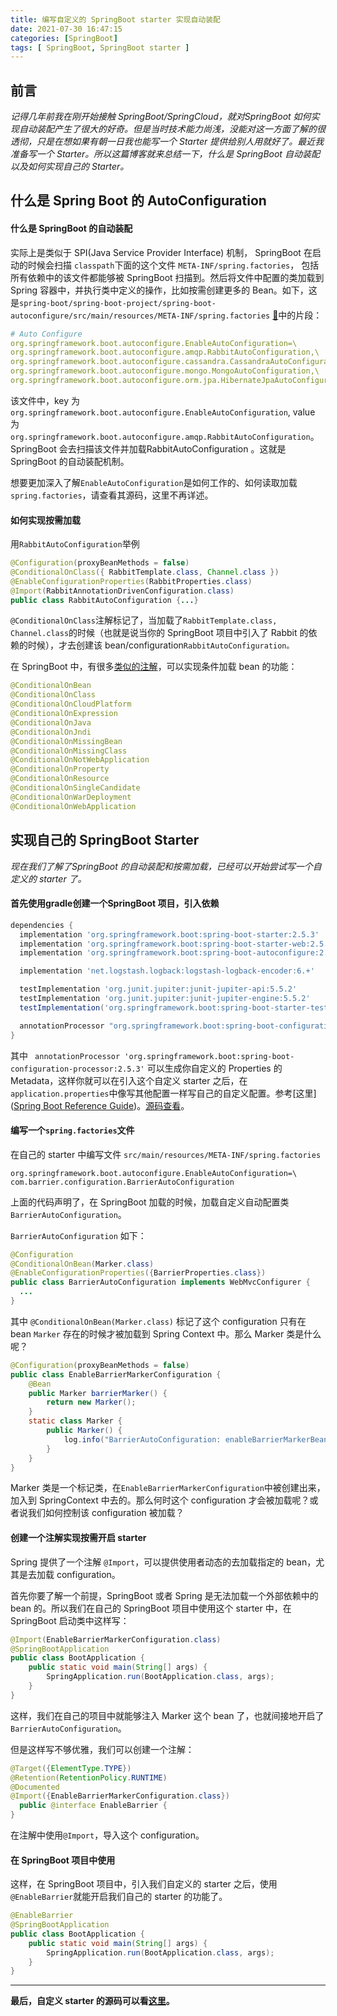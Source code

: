 ```yaml
---
title: 编写自定义的 SpringBoot starter 实现自动装配
date: 2021-07-30 16:47:15
categories: [SpringBoot]
tags: [ SpringBoot, SpringBoot starter ]
---
```


## 前言

_记得几年前我在刚开始接触 SpringBoot/SpringCloud，就对SpringBoot 如何实现自动装配产生了很大的好奇。但是当时技术能力尚浅，没能对这一方面了解的很透彻，只是在想如果有朝一日我也能写一个 Starter 提供给别人用就好了。最近我准备写一个 Starter。所以这篇博客就来总结一下，什么是 SpringBoot 自动装配以及如何实现自己的 Starter。_

<!--more-->

## 什么是 **Spring Boot 的 AutoConfiguration**

#### 什么是 SpringBoot 的自动装配

实际上是类似于 SPI(Java Service Provider Interface) 机制， SpringBoot 在启动的时候会扫描 `classpath`下面的这个文件 `META-INF/spring.factories`， 包括所有依赖中的该文件都能够被 SpringBoot 扫描到。然后将文件中配置的类加载到 Spring 容器中，并执行类中定义的操作，比如按需创建更多的 Bean。如下，这是`spring-boot/spring-boot-project/spring-boot-autoconfigure/src/main/resources/META-INF/spring.factories` [🔗](https://github.com/spring-projects/spring-boot/blob/main/spring-boot-project/spring-boot-autoconfigure/src/main/resources/META-INF/spring.factories#L25)中的片段：

```yml
# Auto Configure
org.springframework.boot.autoconfigure.EnableAutoConfiguration=\
org.springframework.boot.autoconfigure.amqp.RabbitAutoConfiguration,\
org.springframework.boot.autoconfigure.cassandra.CassandraAutoConfiguration,\
org.springframework.boot.autoconfigure.mongo.MongoAutoConfiguration,\
org.springframework.boot.autoconfigure.orm.jpa.HibernateJpaAutoConfiguration
```

该文件中，key 为`org.springframework.boot.autoconfigure.EnableAutoConfiguration`, value 为`org.springframework.boot.autoconfigure.amqp.RabbitAutoConfiguration`。 SpringBoot 会去扫描该文件并加载RabbitAutoConfiguration 。这就是 SpringBoot 的自动装配机制。

想要更加深入了解`EnableAutoConfiguration`是如何工作的、如何读取加载`spring.factories`，请查看其源码，这里不再详述。

#### 如何实现按需加载

用`RabbitAutoConfiguration`举例

```java
@Configuration(proxyBeanMethods = false)
@ConditionalOnClass({ RabbitTemplate.class, Channel.class })
@EnableConfigurationProperties(RabbitProperties.class)
@Import(RabbitAnnotationDrivenConfiguration.class)
public class RabbitAutoConfiguration {...}
```

`@ConditionalOnClass`注解标记了，当加载了`RabbitTemplate.class, Channel.class`的时候（也就是说当你的 SpringBoot 项目中引入了 Rabbit 的依赖的时候），才去创建该 bean/configuration`RabbitAutoConfiguration。`

在 SpringBoot 中，有很多[类似的注解](https://github.com/spring-projects/spring-boot/tree/main/spring-boot-project/spring-boot-autoconfigure/src/main/java/org/springframework/boot/autoconfigure/condition)，可以实现条件加载 bean 的功能：

```java
@ConditionalOnBean
@ConditionalOnClass
@ConditionalOnCloudPlatform
@ConditionalOnExpression
@ConditionalOnJava
@ConditionalOnJndi
@ConditionalOnMissingBean
@ConditionalOnMissingClass
@ConditionalOnNotWebApplication
@ConditionalOnProperty
@ConditionalOnResource
@ConditionalOnSingleCandidate
@ConditionalOnWarDeployment
@ConditionalOnWebApplication
```

## 实现自己的 SpringBoot Starter

_现在我们了解了SpringBoot 的自动装配和按需加载，已经可以开始尝试写一个自定义的 starter 了。_

#### 首先使用gradle创建一个SpringBoot 项目，引入依赖

```groovy
dependencies {
  implementation 'org.springframework.boot:spring-boot-starter:2.5.3'
  implementation 'org.springframework.boot:spring-boot-starter-web:2.5.3'
  implementation 'org.springframework.boot:spring-boot-autoconfigure:2.5.3'

  implementation 'net.logstash.logback:logstash-logback-encoder:6.+'

  testImplementation 'org.junit.jupiter:junit-jupiter-api:5.5.2'
  testImplementation 'org.junit.jupiter:junit-jupiter-engine:5.5.2'
  testImplementation('org.springframework.boot:spring-boot-starter-test:2.5.3')

  annotationProcessor "org.springframework.boot:spring-boot-configuration-processor:2.5.3"
}
```

其中 ` annotationProcessor 'org.springframework.boot:spring-boot-configuration-processor:2.5.3'` 可以生成你自定义的 Properties 的 Metadata，这样你就可以在引入这个自定义 starter 之后，在`application.properties`中像写其他配置一样写自己的自定义配置。参考[这里]([Spring Boot Reference Guide](https://docs.spring.io/spring-boot/docs/2.1.1.RELEASE/reference/htmlsingle/#configuration-metadata-annotation-processor))。[源码查看](https://github.com/Fatezhang/Barrier/blob/master/build.gradle)。

#### 编写一个`spring.factories`文件

在自己的 starter 中编写文件 `src/main/resources/META-INF/spring.factories`

```properties
org.springframework.boot.autoconfigure.EnableAutoConfiguration=\
com.barrier.configuration.BarrierAutoConfiguration
```

上面的代码声明了，在 SpringBoot 加载的时候，加载自定义自动配置类`BarrierAutoConfiguration`。

`BarrierAutoConfiguration` 如下：

```java
@Configuration
@ConditionalOnBean(Marker.class)
@EnableConfigurationProperties({BarrierProperties.class})
public class BarrierAutoConfiguration implements WebMvcConfigurer {
  ...
}
```

其中 `@ConditionalOnBean(Marker.class)` 标记了这个 configuration 只有在 bean `Marker` 存在的时候才被加载到 Spring Context 中。那么 Marker 类是什么呢？

```java
@Configuration(proxyBeanMethods = false)
public class EnableBarrierMarkerConfiguration {
    @Bean
    public Marker barrierMarker() {
        return new Marker();
    }
    static class Marker {
        public Marker() {
            log.info("BarrierAutoConfiguration: enableBarrierMarkerBean creating...");
        }
    }
}
```

Marker 类是一个标记类，在`EnableBarrierMarkerConfiguration`中被创建出来，加入到 SpringContext 中去的。那么何时这个 configuration 才会被加载呢？或者说我们如何控制该 configuration 被加载？

#### 创建一个注解实现按需开启 starter

Spring 提供了一个注解 `@Import`，可以提供使用者动态的去加载指定的 bean，尤其是去加载 configuration。

首先你要了解一个前提，SpringBoot 或者 Spring 是无法加载一个外部依赖中的 bean 的。所以我们在自己的 SpringBoot 项目中使用这个 starter 中，在SpringBoot 启动类中这样写：

```java
@Import(EnableBarrierMarkerConfiguration.class)
@SpringBootApplication
public class BootApplication {
    public static void main(String[] args) {
        SpringApplication.run(BootApplication.class, args);
    }
}
```

这样，我们在自己的项目中就能够注入 Marker 这个 bean 了，也就间接地开启了`BarrierAutoConfiguration`。

但是这样写不够优雅，我们可以创建一个注解：

```java
@Target({ElementType.TYPE})
@Retention(RetentionPolicy.RUNTIME)
@Documented
@Import({EnableBarrierMarkerConfiguration.class})
  public @interface EnableBarrier {
}
```

在注解中使用`@Import`，导入这个 configuration。 

#### 在 SpringBoot 项目中使用

这样，在 SpringBoot 项目中，引入我们自定义的 starter 之后，使用`@EnableBarrier`就能开启我们自己的 starter 的功能了。

```java
@EnableBarrier
@SpringBootApplication
public class BootApplication {
    public static void main(String[] args) {
        SpringApplication.run(BootApplication.class, args);
    }
}
```

---

**最后，自定义 starter 的源码可以看[这里](https://github.com/Fatezhang/Barrier)。**

